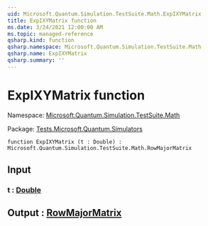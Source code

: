 ```yaml
---
uid: Microsoft.Quantum.Simulation.TestSuite.Math.ExpIXYMatrix
title: ExpIXYMatrix function
ms.date: 3/24/2021 12:00:00 AM
ms.topic: managed-reference
qsharp.kind: function
qsharp.namespace: Microsoft.Quantum.Simulation.TestSuite.Math
qsharp.name: ExpIXYMatrix
qsharp.summary: ''
---
```


# ExpIXYMatrix function

Namespace: [Microsoft.Quantum.Simulation.TestSuite.Math](xref:Microsoft.Quantum.Simulation.TestSuite.Math)

Package: [Tests.Microsoft.Quantum.Simulators](https://nuget.org/packages/Tests.Microsoft.Quantum.Simulators)




```qsharp
function ExpIXYMatrix (t : Double) : Microsoft.Quantum.Simulation.TestSuite.Math.RowMajorMatrix
```


## Input

### t : [Double](xref:microsoft.quantum.lang-ref.double)





## Output : [RowMajorMatrix](xref:Microsoft.Quantum.Simulation.TestSuite.Math.RowMajorMatrix)

